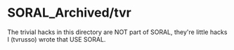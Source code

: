 # SORAL_Archived/tvr

The trivial hacks in this directory are NOT part of SORAL, they're little hacks
I (tvrusso) wrote that USE SORAL.
